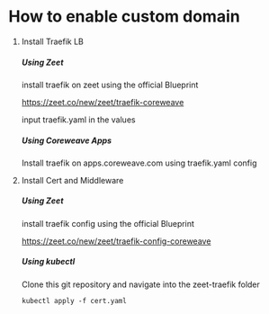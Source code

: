 # How to enable custom domain

1. Install Traefik LB
    ##### Using Zeet
  
    install traefik on zeet using the official Blueprint
  
    https://zeet.co/new/zeet/traefik-coreweave

    input traefik.yaml in the values

    ##### Using Coreweave Apps

    Install traefik on apps.coreweave.com using traefik.yaml config

2. Install Cert and Middleware
    ##### Using Zeet
   
    install traefik config using the official Blueprint
     
    https://zeet.co/new/zeet/traefik-config-coreweave

    ##### Using kubectl
    
    Clone this git repository and navigate into the zeet-traefik folder
  
    `kubectl apply -f cert.yaml`
